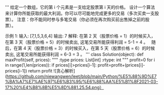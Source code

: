 '''
给定一个数组，它的第 i 个元素是一支给定股票第 i 天的价格。
设计一个算法来计算你所能获取的最大利润。你可以尽可能地完成更多的交易（多次买卖一支股票）。
注意：你不能同时参与多笔交易（你必须在再次购买前出售掉之前的股票）。

示例 1:
输入: [7,1,5,3,6,4]
输出: 7
解释: 在第 2 天（股票价格 = 1）的时候买入，在第 3 天（股票价格 = 5）的时候卖出, 这笔交易所能获得利润 = 5-1 = 4 。
     随后，在第 4 天（股票价格 = 3）的时候买入，在第 5 天（股票价格 = 6）的时候卖出, 这笔交易所能获得利润 = 6-3 = 3 。
'''
class Solution(object):
    def maxProfit(self, prices):
        """
        :type prices: List[int]
        :rtype: int
        """
        profit=0
        for i in range(1,len(prices)):
            if prices[i]>prices[i-1]:
                profit=profit+(prices[i]-prices[i-1])
        return profit
![贪心解析](https://github.com/niewangwen/leet/blob/main/Python/%E5%88%9D%E7%BA%A7%E7%AE%97%E6%B3%95/%E6%88%AA%E5%B1%8F2021-03-17%20%E4%B8%8B%E5%8D%881.25.54.png）

